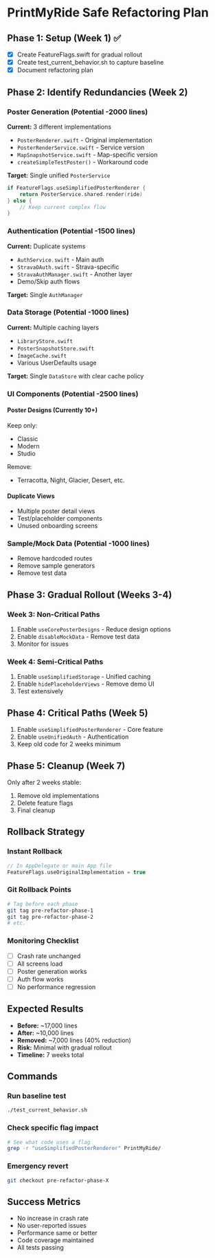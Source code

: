 # PrintMyRide Safe Refactoring Plan

## Phase 1: Setup (Week 1) ✅
- [x] Create FeatureFlags.swift for gradual rollout
- [x] Create test_current_behavior.sh to capture baseline
- [x] Document refactoring plan

## Phase 2: Identify Redundancies (Week 2)

### Poster Generation (Potential -2000 lines)
**Current:** 3 different implementations
- `PosterRenderer.swift` - Original implementation
- `PosterRenderService.swift` - Service version  
- `MapSnapshotService.swift` - Map-specific version
- `createSimpleTestPoster()` - Workaround code

**Target:** Single unified `PosterService`
```swift
if FeatureFlags.useSimplifiedPosterRenderer {
    return PosterService.shared.render(ride)
} else {
    // Keep current complex flow
}
```

### Authentication (Potential -1500 lines)
**Current:** Duplicate systems
- `AuthService.swift` - Main auth
- `StravaOAuth.swift` - Strava-specific
- `StravaAuthManager.swift` - Another layer
- Demo/Skip auth flows

**Target:** Single `AuthManager`

### Data Storage (Potential -1000 lines)
**Current:** Multiple caching layers
- `LibraryStore.swift`
- `PosterSnapshotStore.swift`
- `ImageCache.swift`
- Various UserDefaults usage

**Target:** Single `DataStore` with clear cache policy

### UI Components (Potential -2500 lines)

#### Poster Designs (Currently 10+)
Keep only:
- Classic
- Modern  
- Studio

Remove:
- Terracotta, Night, Glacier, Desert, etc.

#### Duplicate Views
- Multiple poster detail views
- Test/placeholder components
- Unused onboarding screens

### Sample/Mock Data (Potential -1000 lines)
- Remove hardcoded routes
- Remove sample generators
- Remove test data

## Phase 3: Gradual Rollout (Weeks 3-4)

### Week 3: Non-Critical Paths
1. Enable `useCorePosterDesigns` - Reduce design options
2. Enable `disableMockData` - Remove test data
3. Monitor for issues

### Week 4: Semi-Critical Paths  
1. Enable `useSimplifiedStorage` - Unified caching
2. Enable `hidePlaceholderViews` - Remove demo UI
3. Test extensively

## Phase 4: Critical Paths (Week 5)
1. Enable `useSimplifiedPosterRenderer` - Core feature
2. Enable `useUnifiedAuth` - Authentication
3. Keep old code for 2 weeks minimum

## Phase 5: Cleanup (Week 7)
Only after 2 weeks stable:
1. Remove old implementations
2. Delete feature flags
3. Final cleanup

## Rollback Strategy

### Instant Rollback
```swift
// In AppDelegate or main App file
FeatureFlags.useOriginalImplementation = true
```

### Git Rollback Points
```bash
# Tag before each phase
git tag pre-refactor-phase-1
git tag pre-refactor-phase-2
# etc.
```

### Monitoring Checklist
- [ ] Crash rate unchanged
- [ ] All screens load
- [ ] Poster generation works
- [ ] Auth flow works
- [ ] No performance regression

## Expected Results
- **Before:** ~17,000 lines
- **After:** ~10,000 lines  
- **Removed:** ~7,000 lines (40% reduction)
- **Risk:** Minimal with gradual rollout
- **Timeline:** 7 weeks total

## Commands

### Run baseline test
```bash
./test_current_behavior.sh
```

### Check specific flag impact
```bash
# See what code uses a flag
grep -r "useSimplifiedPosterRenderer" PrintMyRide/
```

### Emergency revert
```bash
git checkout pre-refactor-phase-X
```

## Success Metrics
- No increase in crash rate
- No user-reported issues
- Performance same or better
- Code coverage maintained
- All tests passing